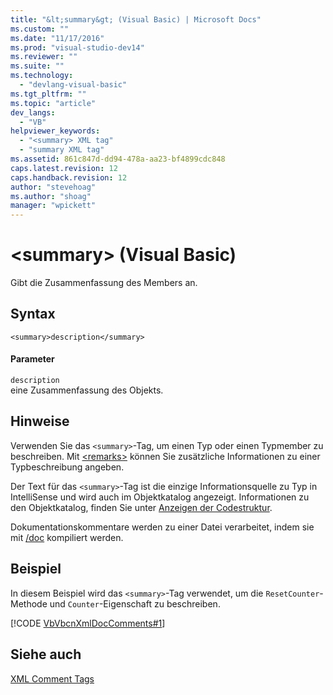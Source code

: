 ```yaml
---
title: "&lt;summary&gt; (Visual Basic) | Microsoft Docs"
ms.custom: ""
ms.date: "11/17/2016"
ms.prod: "visual-studio-dev14"
ms.reviewer: ""
ms.suite: ""
ms.technology: 
  - "devlang-visual-basic"
ms.tgt_pltfrm: ""
ms.topic: "article"
dev_langs: 
  - "VB"
helpviewer_keywords: 
  - "<summary> XML tag"
  - "summary XML tag"
ms.assetid: 861c847d-dd94-478a-aa23-bf4899cdc848
caps.latest.revision: 12
caps.handback.revision: 12
author: "stevehoag"
ms.author: "shoag"
manager: "wpickett"
---
```

# &lt;summary&gt; (Visual Basic)
Gibt die Zusammenfassung des Members an.  
  
## Syntax  
  
```  
<summary>description</summary>  
```  
  
#### Parameter  
 `description`  
 eine Zusammenfassung des Objekts.  
  
## Hinweise  
 Verwenden Sie das `<summary>`\-Tag, um einen Typ oder einen Typmember zu beschreiben.  Mit [\<remarks\>](../../../visual-basic/language-reference/xmldoc/remarks.md) können Sie zusätzliche Informationen zu einer Typbeschreibung angeben.  
  
 Der Text für das `<summary>`\-Tag ist die einzige Informationsquelle zu Typ in IntelliSense und wird auch im Objektkatalog angezeigt.  Informationen zu den Objektkatalog, finden Sie unter [Anzeigen der Codestruktur](/visual-studio/ide/viewing-the-structure-of-code).  
  
 Dokumentationskommentare werden zu einer Datei verarbeitet, indem sie mit [\/doc](../../../visual-basic/reference/command-line-compiler/doc.md) kompiliert werden.  
  
## Beispiel  
 In diesem Beispiel wird das `<summary>`\-Tag verwendet, um die `ResetCounter`\-Methode und `Counter`\-Eigenschaft zu beschreiben.  
  
 [!CODE [VbVbcnXmlDocComments#1](../CodeSnippet/VS_Snippets_VBCSharp/VbVbcnXmlDocComments#1)]  
  
## Siehe auch  
 [XML Comment Tags](../../../visual-basic/language-reference/xmldoc/recommended-xml-tags-for-documentation-comments.md)